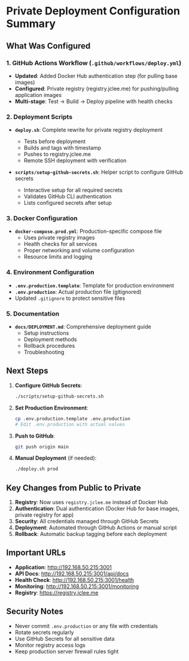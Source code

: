 # Private Deployment Configuration Summary

## What Was Configured

### 1. GitHub Actions Workflow (`.github/workflows/deploy.yml`)
- **Updated**: Added Docker Hub authentication step (for pulling base images)
- **Configured**: Private registry (registry.jclee.me) for pushing/pulling application images
- **Multi-stage**: Test → Build → Deploy pipeline with health checks

### 2. Deployment Scripts
- **`deploy.sh`**: Complete rewrite for private registry deployment
  - Tests before deployment
  - Builds and tags with timestamp
  - Pushes to registry.jclee.me
  - Remote SSH deployment with verification
  
- **`scripts/setup-github-secrets.sh`**: Helper script to configure GitHub secrets
  - Interactive setup for all required secrets
  - Validates GitHub CLI authentication
  - Lists configured secrets after setup

### 3. Docker Configuration
- **`docker-compose.prod.yml`**: Production-specific compose file
  - Uses private registry images
  - Health checks for all services
  - Proper networking and volume configuration
  - Resource limits and logging

### 4. Environment Configuration
- **`.env.production.template`**: Template for production environment
- **`.env.production`**: Actual production file (gitignored)
- Updated `.gitignore` to protect sensitive files

### 5. Documentation
- **`docs/DEPLOYMENT.md`**: Comprehensive deployment guide
  - Setup instructions
  - Deployment methods
  - Rollback procedures
  - Troubleshooting

## Next Steps

1. **Configure GitHub Secrets**:
   ```bash
   ./scripts/setup-github-secrets.sh
   ```

2. **Set Production Environment**:
   ```bash
   cp .env.production.template .env.production
   # Edit .env.production with actual values
   ```

3. **Push to GitHub**:
   ```bash
   git push origin main
   ```

4. **Manual Deployment** (if needed):
   ```bash
   ./deploy.sh prod
   ```

## Key Changes from Public to Private

1. **Registry**: Now uses `registry.jclee.me` instead of Docker Hub
2. **Authentication**: Dual authentication (Docker Hub for base images, private registry for app)
3. **Security**: All credentials managed through GitHub Secrets
4. **Deployment**: Automated through GitHub Actions or manual script
5. **Rollback**: Automatic backup tagging before each deployment

## Important URLs

- **Application**: http://192.168.50.215:3001
- **API Docs**: http://192.168.50.215:3001/api/docs
- **Health Check**: http://192.168.50.215:3001/health
- **Monitoring**: http://192.168.50.215:3001/monitoring
- **Registry**: https://registry.jclee.me

## Security Notes

- Never commit `.env.production` or any file with credentials
- Rotate secrets regularly
- Use GitHub Secrets for all sensitive data
- Monitor registry access logs
- Keep production server firewall rules tight